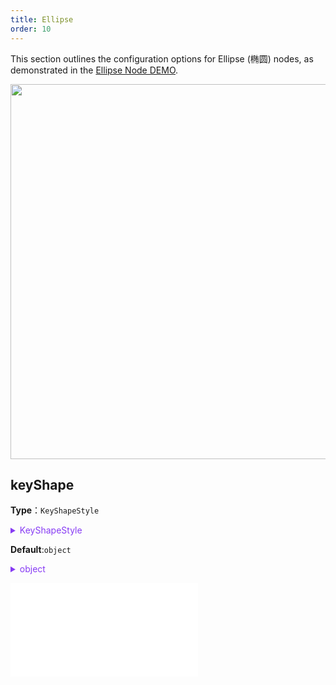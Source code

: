 ```yaml
---
title: Ellipse
order: 10
---
```


This section outlines the configuration options for Ellipse (椭圆) nodes, as demonstrated in the [Ellipse Node DEMO](/en/examples/item/defaultNodes/#ellipse).

<img src="https://mdn.alipayobjects.com/huamei_qa8qxu/afts/img/A*Vdq4Rb3ESOoAAAAAAAAAAAAADmJ7AQ/original" width=600 />

## keyShape

**Type**：`KeyShapeStyle`

<details>

<summary style="color: #873bf4; cursor: pointer">KeyShapeStyle</summary>

```typescript
type KeyShapeStyle = StyleProps & {
  /**
   * The horizontal radius of the ellipse. This attribute determines the width of the ellipse.
   */
  rx?: number;
  /**
   * The vertical radius of the ellipse. This attribute determines the height of the ellipse.
   */
  ry?: number;
};
```

For more detailed style configuration, refer to [Ellipse](../shape/EllipseStyleProps.en.md)。

</details>

**Default**:`object`

<details>

<summary style="color: #873bf4; cursor: pointer">object</summary>

```json
{
  "rx": 16,
  "ry": 12
}
```

</details>

<embed src="../../../common/NodeShapeStyles.en.md"></embed>
